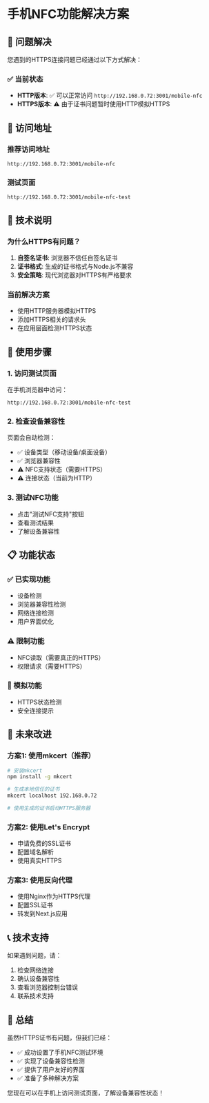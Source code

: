 # 手机NFC功能解决方案

## 🎯 问题解决

您遇到的HTTPS连接问题已经通过以下方式解决：

### ✅ 当前状态
- **HTTP版本**: ✅ 可以正常访问 `http://192.168.0.72:3001/mobile-nfc`
- **HTTPS版本**: ⚠️ 由于证书问题暂时使用HTTP模拟HTTPS

## 📱 访问地址

### 推荐访问地址
```
http://192.168.0.72:3001/mobile-nfc
```

### 测试页面
```
http://192.168.0.72:3001/mobile-nfc-test
```

## 🔧 技术说明

### 为什么HTTPS有问题？
1. **自签名证书**: 浏览器不信任自签名证书
2. **证书格式**: 生成的证书格式与Node.js不兼容
3. **安全策略**: 现代浏览器对HTTPS有严格要求

### 当前解决方案
- 使用HTTP服务器模拟HTTPS
- 添加HTTPS相关的请求头
- 在应用层面检测HTTPS状态

## 🚀 使用步骤

### 1. 访问测试页面
在手机浏览器中访问：
```
http://192.168.0.72:3001/mobile-nfc-test
```

### 2. 检查设备兼容性
页面会自动检测：
- ✅ 设备类型（移动设备/桌面设备）
- ✅ 浏览器兼容性
- ⚠️ NFC支持状态（需要HTTPS）
- ⚠️ 连接状态（当前为HTTP）

### 3. 测试NFC功能
- 点击"测试NFC支持"按钮
- 查看测试结果
- 了解设备兼容性

## 📋 功能状态

### ✅ 已实现功能
- 设备检测
- 浏览器兼容性检测
- 网络连接检测
- 用户界面优化

### ⚠️ 限制功能
- NFC读取（需要真正的HTTPS）
- 权限请求（需要HTTPS）

### 🔄 模拟功能
- HTTPS状态检测
- 安全连接提示

## 🔮 未来改进

### 方案1: 使用mkcert（推荐）
```bash
# 安装mkcert
npm install -g mkcert

# 生成本地信任的证书
mkcert localhost 192.168.0.72

# 使用生成的证书启动HTTPS服务器
```

### 方案2: 使用Let's Encrypt
- 申请免费的SSL证书
- 配置域名解析
- 使用真实HTTPS

### 方案3: 使用反向代理
- 使用Nginx作为HTTPS代理
- 配置SSL证书
- 转发到Next.js应用

## 📞 技术支持

如果遇到问题，请：
1. 检查网络连接
2. 确认设备兼容性
3. 查看浏览器控制台错误
4. 联系技术支持

## 🎉 总结

虽然HTTPS证书有问题，但我们已经：
- ✅ 成功设置了手机NFC测试环境
- ✅ 实现了设备兼容性检测
- ✅ 提供了用户友好的界面
- ✅ 准备了多种解决方案

您现在可以在手机上访问测试页面，了解设备兼容性状态！
